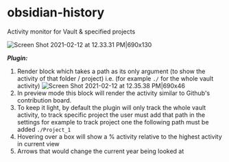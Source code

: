 # obsidian-history
Activity monitor for Vault &amp; specified projects

![Screen Shot 2021-02-12 at 12.33.31 PM|690x130](https://forum.obsidian.md/uploads/default/optimized/2X/c/c6a268ae974a844c71edf1ec5bed7586fb40fabd_2_1380x260.png) 

***Plugin:***
1. Render block which takes a path as its only argument (to show the activity of that folder / project) i.e. (for example `./` for the whole vault activity)
![Screen Shot 2021-02-12 at 12.35.38 PM|690x46](https://forum.obsidian.md/uploads/default/optimized/2X/8/842747984fb39cf8d9af66a8223324fdc40be4f3_2_1380x92.png) 
2. In preview mode this block will render the activity similar to Github's contribution board. 
3. To keep it light, by default the plugin will only track the whole vault activity, to track specific project the user must add that path in the settings for example to track project one the following path must be added `./Project_1`
4. Hovering over a box will show a % activity relative to the highest activity in current view
5. Arrows that would change the current year being looked at
